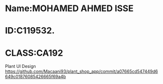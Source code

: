 # Name:MOHAMED AHMED ISSE
# ID:C119532.
# CLASS:CA192


Plant UI Design
https://github.com/Macaani93/plant_shop_app/commit/a07665cd547449d6649c01876085426665f69a4b
